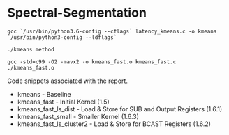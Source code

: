 # Spectral-Segmentation


```
gcc `/usr/bin/python3.6-config --cflags` latency_kmeans.c -o kmeans `/usr/bin/python3-config --ldflags`
```

```
./kmeans method
```

```
gcc -std=c99 -O2 -mavx2 -o kmeans_fast.o kmeans_fast.c
./kmeans_fast.o
```

Code snippets associated with the report. 
- kmeans - Baseline
- kmeans_fast - Initial Kernel (1.5) 
- kmeans_fast_ls_dist - Load & Store for SUB and Output Registers (1.6.1)
- kmeans_fast_small - Smaller Kernel (1.6.3)
- kmeans_fast_ls_cluster2 - Load & Store for BCAST Registers (1.6.2)
